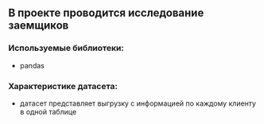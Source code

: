 ## В проекте проводится исследование заемщиков  

###  Используемые библиотеки:  

  - pandas  
  
###  Характеристике датасета:

  - датасет представляет выгрузку  с информацией по каждому клиенту в одной таблице
